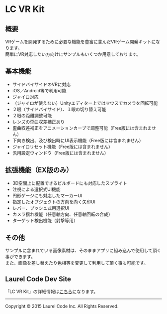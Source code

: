 # LC VR Kit


## 概要

VRゲームを開発するために必要な機能を豊富に含んだVRゲーム開発キットになります。  
簡単にVR対応したい方向けにサンプルもいくつか用意しております。


## 基本機能

* サイドバイサイドのVRに対応
* iOS／Android等で利用可能
* ジャイロ対応
* （ジャイロが使えない）Unityエディター上ではマウスでカメラを回転可能
* ２眼（サイドバイサイド）、１眼の切り替え可能
* ２眼の距離調整可能
* レンズの歪曲収差補正あり
* 歪曲収差補正をアニメーションカーブで調整可能（Free版には含まれません）
* 下向き検出、及び検出時にUI表示機能（Free版には含まれません）
* ジャイロリセット機能（Free版には含まれません）
* 汎用設定ウィンドウ（Free版には含まれません）


## 拡張機能（EX版のみ）

* 3D空間上に配置できるビルボードにも対応したスプライト
* 注視による選択式UI機能
* 円形ゲージにも対応したマーカーUI
* 指定したオブジェクトの方向を向く矢印UI
* レバー、プッシュ式用選択UI
* カメラ揺れ機能（任意軸方向、任意軸回転の合成）
* ターゲット検出機能（射撃等用）


## その他

サンプルに含まれている画像素材は、そのままアプリに組み込んで使用して頂く事ができます。  
また、画像を差し替えたり色相等を変更して利用して頂く事も可能です。


## Laurel Code Dev Site

「LC VR Kit」の詳細情報は[こちら][1]になります。

  [1]: http://www.laurel-code.com/developer/wikitten/jp/


---

<div class="footer">Copyright &copy; 2015 Laurel Code Inc. All Rights Reserved.</div>
